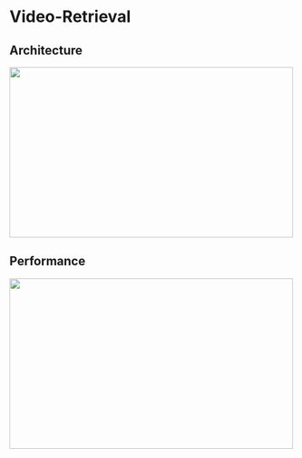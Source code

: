 # Video-Retrieval

## Architecture
<img src="https://github.com/user-attachments/assets/ece04502-930a-4fdb-821a-736dbf3707df" width="500" height="300">

## Performance
<img src="https://github.com/user-attachments/assets/e5734510-f995-47e5-893b-7e378b318a79" width="500" height="300">
